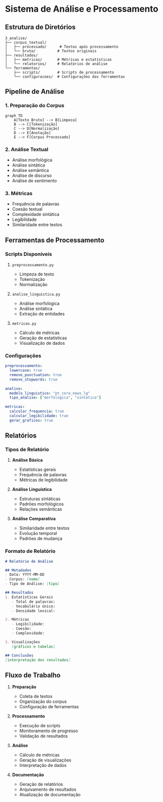 # Sistema de Análise e Processamento

## Estrutura de Diretórios

```
3_analise/
├── corpus_textual/
│   ├── processado/      # Textos após processamento
│   └── bruto/          # Textos originais
├── resultados/
│   ├── metricas/       # Métricas e estatísticas
│   └── relatorios/     # Relatórios de análise
└── ferramentas/
    ├── scripts/        # Scripts de processamento
    └── configuracoes/  # Configurações das ferramentas
```

## Pipeline de Análise

### 1. Preparação do Corpus
```mermaid
graph TD
    A[Texto Bruto] --> B[Limpeza]
    B --> C[Tokenização]
    C --> D[Normalização]
    D --> E[Anotação]
    E --> F[Corpus Processado]
```

### 2. Análise Textual
- Análise morfológica
- Análise sintática
- Análise semântica
- Análise de discurso
- Análise de sentimento

### 3. Métricas
- Frequência de palavras
- Coesão textual
- Complexidade sintática
- Legibilidade
- Similaridade entre textos

## Ferramentas de Processamento

### Scripts Disponíveis
1. `preprocessamento.py`
   - Limpeza de texto
   - Tokenização
   - Normalização

2. `analise_linguistica.py`
   - Análise morfológica
   - Análise sintática
   - Extração de entidades

3. `metricas.py`
   - Cálculo de métricas
   - Geração de estatísticas
   - Visualização de dados

### Configurações
```yaml
preprocessamento:
  lowercase: true
  remove_punctuation: true
  remove_stopwords: true
  
analise:
  modelo_linguistico: "pt_core_news_lg"
  tipo_analise: ["morfologica", "sintatica"]
  
metricas:
  calcular_frequencia: true
  calcular_legibilidade: true
  gerar_graficos: true
```

## Relatórios

### Tipos de Relatório
1. **Análise Básica**
   - Estatísticas gerais
   - Frequência de palavras
   - Métricas de legibilidade

2. **Análise Linguística**
   - Estruturas sintáticas
   - Padrões morfológicos
   - Relações semânticas

3. **Análise Comparativa**
   - Similaridade entre textos
   - Evolução temporal
   - Padrões de mudança

### Formato de Relatório
```markdown
# Relatório de Análise

## Metadados
- Data: YYYY-MM-DD
- Corpus: [nome]
- Tipo de Análise: [tipo]

## Resultados
1. Estatísticas Gerais
   - Total de palavras:
   - Vocabulário único:
   - Densidade lexical:

2. Métricas
   - Legibilidade:
   - Coesão:
   - Complexidade:

3. Visualizações
   [gráficos e tabelas]

## Conclusões
[interpretação dos resultados]
```

## Fluxo de Trabalho

1. **Preparação**
   - Coleta de textos
   - Organização do corpus
   - Configuração de ferramentas

2. **Processamento**
   - Execução de scripts
   - Monitoramento de progresso
   - Validação de resultados

3. **Análise**
   - Cálculo de métricas
   - Geração de visualizações
   - Interpretação de dados

4. **Documentação**
   - Geração de relatórios
   - Arquivamento de resultados
   - Atualização de documentação 